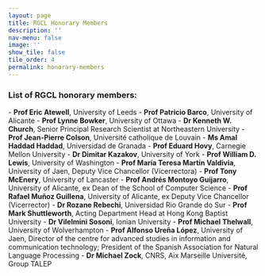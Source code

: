 ```yaml
---
layout: page
title: RGCL Honorary Members 
description: ''
nav-menu: false 
image: '' 
show_tile: false
tile_order: 4
permalink: honorary-members
---
```


<h3>List of RGCL honorary members:</h3>
- <b>Prof Eric Atewell</b>, University of Leeds
- <b>Prof Patricio Barco</b>, University of Alicante
- <b>Prof Lynne Bowker</b>, University of Ottawa
- <b>Dr Kenneth W. Church</b>, Senior Principal Research Scientist at Northeastern University
- <b>Prof Jean-Pierre Colson</b>, Université catholique de Louvain
- <b>Ms Amal Haddad Haddad</b>, Universidad de Granada
- <b>Prof Eduard Hovy</b>, Carnegie Mellon University
- <b>Dr Dimitar Kazakov</b>, University of York
- <b>Prof William D. Lewis</b>, University of Washington
- <b>Prof María Teresa Martín Valdivia</b>, University of Jaen, Deputy Vice Chancellor (Vicerrectora)
- <b>Prof Tony McEnery</b>, University of Lancaster
- <b>Prof Andrés Montoyo Guijarro</b>, University of Alicante, ex Dean of the School of Computer Science
- <b>Prof Rafael Muñoz Guillena</b>, University of Alicante, ex Deputy Vice Chancellor (Vicerrector)
- <b>Dr Rozane Rebechi</b>, Universidad Rio Grande do Sur
- <b>Prof Mark Shuttleworth</b>, Acting Department Head at Hong Kong Baptist University
- <b>Dr Vilelmini Sosoni</b>, Ionian University
- <b>Prof Michael Thelwall</b>, University of Wolverhampton
- <b>Prof Alfonso Ureña López</b>, University of Jaen, Director of the centre for advanced studies in information and communication technology;  President of the Spanish Association for Natural Language Processing
- <b>Dr Michael Zock</b>, CNRS, Aix Marseille Université, Group TALEP
